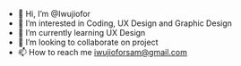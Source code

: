 - 👋 Hi, I’m @Iwujiofor
- 👀 I’m interested in Coding, UX Design and Graphic Design 
- 🌱 I’m currently learning UX Design 
- 💞️ I’m looking to collaborate on project
- 📫 How to reach me iwujioforsam@gmail.com

<!---
Iwujiofor/Iwujiofor is a ✨ special ✨ repository because its `README.md` (this file) appears on your GitHub profile.
You can click the Preview link to take a look at your changes.
--->
